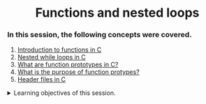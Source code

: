 <h1 align="center">Functions and nested loops</h1>

### In this session, the following concepts were covered.
1. [Introduction to functions in C](https://beginnersbook.com/2014/01/c-functions-examples/)
2. [Nested while loops in C](https://www.youtube.com/watch?v=Z3iGeQ1gIss)
3. [What are function prototypes in C? ](https://computer.howstuffworks.com/c13.htm)
4. [What is the purpose of function protypes?](https://www.geeksforgeeks.org/what-is-the-purpose-of-a-function-prototype/)
5. [Header files in C](https://www.tutorialspoint.com/cprogramming/c_header_files.htm)

<details>
<summary>Learning objectives of this session. </summary>
<ul>
<li>What are nested loops and how to use them </li>
<li>What is a function and how do you use functions </li>
<li>What is the difference between a declaration and a definition of a function </li>
<li>What are nested loops and how to use them </li>
</ul>
</details>